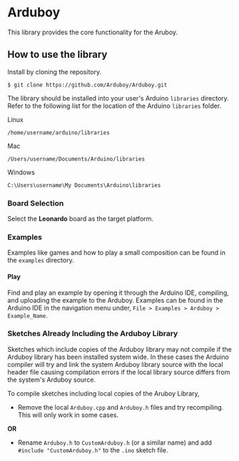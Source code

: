 Arduboy
=======

This library provides the core functionality for the Aruboy.


## How to use the library

Install by cloning the repository.
```	
$ git clone https://github.com/Arduboy/Arduboy.git
```

The library should be installed into your user's Arduino `libraries` directory. Refer to the following list for the location of the Arduino `libraries` folder.

Linux
```
/home/username/arduino/libraries
```
Mac
```
/Users/username/Documents/Arduino/libraries
```
Windows
```
C:\Users\username\My Documents\Arduino\libraries
```

### Board Selection
Select the **Leonardo** board as the target platform.

### Examples
Examples like games and how to play a small composition can be found in the `examples` directory.

#### Play
Find and play an example by opening it through the Arduino IDE, compiling, and uploading the example to the Arduboy.
Examples can be found in the Arduino IDE in the navigation menu under, `File > Examples > Arduboy > Example_Name`.


### Sketches Already Including the Arduboy Library

Sketches which include copies of the Arduboy library may not compile if the Arduboy library has been installed system wide. In these cases the Arduino compiler will try and link the system Arduboy library source with the local header file causing compilation errors if the local library source differs from the system's Arduboy source.

To compile sketches including local copies of the Aruboy Library,

- Remove the local `Arduboy.cpp` and `Arduboy.h` files and try recompiling. This will only work in some cases.

**OR**

- Rename `Arduboy.h` to `CustomArduboy.h` (or a similar name) and add `#include "CustomArduboy.h"` to the `.ino` sketch file. 


